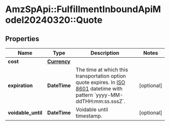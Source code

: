 # AmzSpApi::FulfillmentInboundApiModel20240320::Quote

## Properties
Name | Type | Description | Notes
------------ | ------------- | ------------- | -------------
**cost** | [**Currency**](Currency.md) |  | 
**expiration** | **DateTime** | The time at which this transportation option quote expires. In [ISO 8601](https://developer-docs.amazon.com/sp-api/docs/iso-8601) datetime with pattern &#x60;yyyy-MM-ddTHH:mm:ss.sssZ&#x60;. | [optional] 
**voidable_until** | **DateTime** | Voidable until timestamp. | [optional] 

